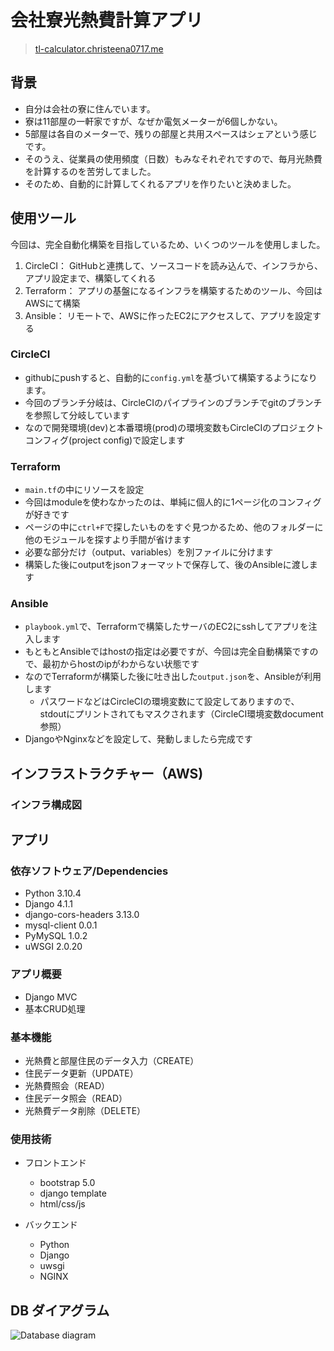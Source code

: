 # 会社寮光熱費計算アプリ
> [tl-calculator.christeena0717.me](tl-calculator.christeena0717.me)

## 背景
- 自分は会社の寮に住んでいます。
- 寮は11部屋の一軒家ですが、なぜか電気メーターが6個しかない。
- 5部屋は各自のメーターで、残りの部屋と共用スペースはシェアという感じです。
- そのうえ、従業員の使用頻度（日数）もみなそれぞれですので、毎月光熱費を計算するのを苦労してました。
- そのため、自動的に計算してくれるアプリを作りたいと決めました。

## 使用ツール
今回は、完全自動化構築を目指しているため、いくつのツールを使用しました。
1. CircleCI：   GitHubと連携して、ソースコードを読み込んで、インフラから、アプリ設定まで、構築してくれる
2. Terraform：  アプリの基盤になるインフラを構築するためのツール、今回はAWSにて構築
3. Ansible：    リモートで、AWSに作ったEC2にアクセスして、アプリを設定する

### CircleCI
- githubにpushすると、自動的に<code>config.yml</code>を基づいて構築するようになります。
- 今回のブランチ分岐は、CircleCIのパイプラインのブランチでgitのブランチを参照して分岐しています
- なので開発環境(dev)と本番環境(prod)の環境変数もCircleCIのプロジェクトコンフィグ(project config)で設定します

### Terraform
- <code>main.tf</code>の中にリソースを設定
- 今回はmoduleを使わなかったのは、単純に個人的に1ページ化のコンフィグが好きです
- ページの中に<code>ctrl+F</code>で探したいものをすぐ見つかるため、他のフォルダーに他のモジュールを探すより手間が省けます
- 必要な部分だけ（output、variables）を別ファイルに分けます
- 構築した後にoutputをjsonフォーマットで保存して、後のAnsibleに渡します

### Ansible
- <code>playbook.yml</code>で、Terraformで構築したサーバのEC2にsshしてアプリを注入します
- もともとAnsibleではhostの指定は必要ですが、今回は完全自動構築ですので、最初からhostのipがわからない状態です
- なのでTerraformが構築した後に吐き出した<code>output.json</code>を、Ansibleが利用します
  - パスワードなどはCircleCIの環境変数にて設定してありますので、stdoutにプリントされてもマスクされます（CircleCI環境変数document参照）
- DjangoやNginxなどを設定して、発動しましたら完成です

## インフラストラクチャー（AWS)
### インフラ構成図


## アプリ

### 依存ソフトウェア/Dependencies
- Python 3.10.4
- Django 4.1.1
- django-cors-headers 3.13.0
- mysql-client 0.0.1
- PyMySQL 1.0.2
- uWSGI 2.0.20

### アプリ概要
- Django MVC
- 基本CRUD処理

### 基本機能
- 光熱費と部屋住民のデータ入力（CREATE）
- 住民データ更新（UPDATE）
- 光熱費照会（READ）
- 住民データ照会（READ）
- 光熱費データ削除（DELETE）

### 使用技術
- フロントエンド
  - bootstrap 5.0
  - django template
  - html/css/js

- バックエンド
  - Python
  - Django
  - uwsgi
  - NGINX
  
## DB ダイアグラム
![Database diagram](https://user-images.githubusercontent.com/103508472/194231389-1c9906c9-32c5-46b9-bb40-31b90ccb0734.jpg)
